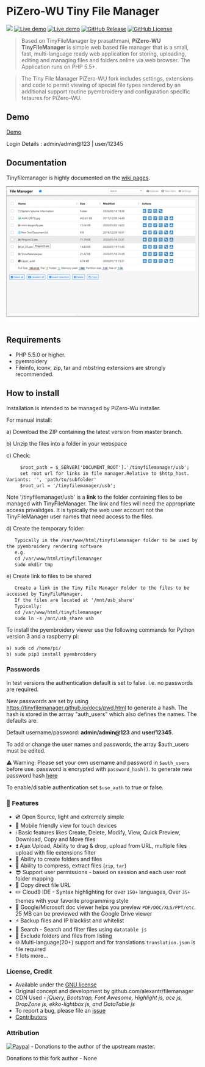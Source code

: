 # PiZero-WU Tiny File Manager

<a href="https://en.wikipedia.org/wiki/php"><img src="https://img.shields.io/static/v1?label=php&message=^5.5&color=blue&style=flat-square"></a>
[![Live demo](https://img.shields.io/badge/Live-Demo-brightgreen.svg?style=flat-square)](https://pizero-wu-tinyfilemanager.github.io/demo/)
[![Live demo](https://img.shields.io/badge/Help-Docs-lightgrey.svg?style=flat-square)](https://github.com/OneOfTheInfiniteMonkeys/pizero-wu-tinyfilemanager/wiki)
[![GitHub Release](https://img.shields.io/github/v/release/OneOfTheInfiniteMonkeys/pizero-wu-tinyfilemanager?include_prereleases&style=flat-square)](https://github.com/OneOfTheInfiniteMonkeys/pizero-wu-tinyfilemanager/releases)
[![GitHub License](https://img.shields.io/github/license/OneOfTheInfiniteMonkeys/pizero-wu-tinyfilemanager.svg?style=flat-square)](https://github.com/OneOfTheInfiniteMonkeys/pizero-wu-tinyfilemanager/blob/master/LICENSE) 

> Based on TinyFileManager by prasathmani, **PiZero-WU TinyFileManager** is simple web based file manager that is a small, fast, multi-language ready web application for storing, uploading, editing and managing files and folders online via web browser. The Application runs on PHP 5.5+.

>The Tiny File Manager PiZero-WU fork includes settings, extensions and code to permit viewing of special file types rendered by an additional support routine pyembroidery and configuration specific fetaures for PiZero-WU.

## Demo
[Demo](https://pizero-wu-tinyfilemanager.github.io/demo/)

 Login Details : admin/admin@123 | user/12345


## Documentation
Tinyfilemanager is highly documented on the [wiki pages](https://github.com/oneoftheinfinitemonkeys/pizero-wu-tinyfilemanager/wiki).


[![Tiny File Manager](screenshot.gif)](screenshot.gif)

## Requirements

- PHP 5.5.0 or higher.
- pyemroidery
- Fileinfo, iconv, zip, tar and mbstring extensions are strongly recommended.

## How to install
Installation is intended to be managed by PiZero-Wu installer.

For manual install:

a) Download the ZIP containing the latest version from master branch.

b) Unzip the files into a folder in your webspace

c) Check:
```
     $root_path = $_SERVER['DOCUMENT_ROOT'].'/tinyfilemanager/usb';
     set root url for links in file manager.Relative to $http_host. Variants: '', 'path/to/subfolder'
     $root_url = '/tinyfilemanager/usb';
```
Note '/tinyfilemanager/usb' is a **link** to the folder containing files to be managed with TinyFileManager. The link and files will need the appropriate access privalidges. It is typically the web user account not the TinyFileManager user names that need access to the files.

d) Create the temporary folder:
```
   Typically in the /var/www/html/tinyfilemanager folder to be used by the pyembroidery rendering software
   e.g. 
   cd /var/www/html/tinyfilemanager
   sudo mkdir tmp
```
e) Create link to files to be shared
```
   Create a link in the Tiny File Manager Folder to the files to be accessed by TinyFileManager.
   If the files are located at '/mnt/usb_share' 
   Typically:
   cd /var/www/html/tinyfilemanager
   sudo ln -s /mnt/usb_share usb
```

To install the pyembroidery viewer use the following commands for Python version 3 and a raspberry pi:
```
a) sudo cd /home/pi/
b) sudo pip3 install pyembroidery
```

### Passwords

In test versions the authentication default is set to false. i.e. no passwords are required.

New passwords are set by using https://tinyfilemanager.github.io/docs/pwd.html to generate a hash. The hash is stored in the arrray "auth_users" which also defines the names. The defaults are:

Default username/password: **admin/admin@123** and **user/12345**.

To add or change the user names and passwords, the array $auth_users must be edited.

:warning: Warning: Please set your own username and password in `$auth_users` before use. password is encrypted with <code>password_hash()</code>. to generate new password hash [here](https://tinyfilemanager.github.io/docs/pwd.html)

To enable/disable authentication set `$use_auth` to true or false.


### :loudspeaker: Features 

- :cd: Open Source, light and extremely simple
- :iphone: Mobile friendly view for touch devices
- :information_source: Basic features likes Create, Delete, Modify, View, Quick Preview, Download, Copy and Move files 
- :arrow_double_up: Ajax Upload, Ability to drag & drop, upload from URL, multiple files upload with file extensions filter 
- :file_folder: Ability to create folders and files
- :gift: Ability to compress, extract files (`zip`, `tar`)
- :sunglasses: Support user permissions - based on session and each user root folder mapping
- :floppy_disk: Copy direct file URL
- :pencil2: Cloud9 IDE - Syntax highlighting for over `150+` languages, Over `35+` themes with your favorite programming style
- :page_facing_up: Google/Microsoft doc viewer helps you preview `PDF/DOC/XLS/PPT/etc`. 25 MB can be previewed with the Google Drive viewer
- :zap: Backup files and IP blacklist and whitelist
- :mag_right: Search -  Search and filter files using `datatable js`
- :file_folder: Exclude folders and files from listing
- :globe_with_meridians: Multi-language(20+) support and for translations `translation.json` is file required
- :bangbang: lots more...


### <a name=license></a>License, Credit  

- Available under the [GNU license](https://github.com/oneoftheinfinitemonkeys/pizero-wu-tinyfilemanager/blob/master/LICENSE)
- Original concept and development by github.com/alexantr/filemanager
- CDN Used - _jQuery, Bootstrap, Font Awesome, Highlight js, ace js, DropZone js, ekko-lightbox js, and DataTable js_
- To report a bug, please file an [issue](https://github.com/oneoftheinfinitemonkeys/pizero-wu-tinyfilemanager/issues)
- [Contributors](https://github.com/prasathmani/tinyfilemanager/wiki/Authors-and-Contributors)

### Attribution
[![Paypal](https://img.shields.io/badge/Donate-Paypal-lightgrey.svg?style=flat-square)](https://www.paypal.me/prasathmani) - Donations to the author of the upstream master.

Donations to this fork author - None
